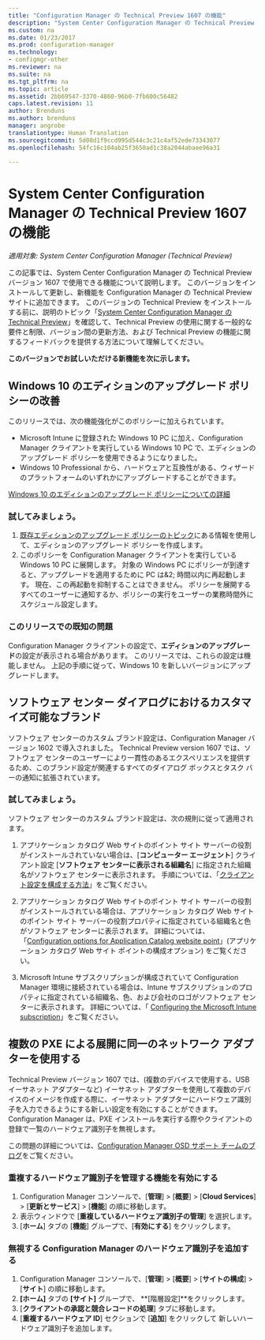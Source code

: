 ```yaml
---
title: "Configuration Manager の Technical Preview 1607 の機能"
description: "System Center Configuration Manager の Technical Preview バージョン 1607 で使用できる機能について説明します。"
ms.custom: na
ms.date: 01/23/2017
ms.prod: configuration-manager
ms.technology:
- configmgr-other
ms.reviewer: na
ms.suite: na
ms.tgt_pltfrm: na
ms.topic: article
ms.assetid: 2bb69547-3370-4860-96b0-7fb600c56482
caps.latest.revision: 11
author: Brenduns
ms.author: brenduns
manager: angrobe
translationtype: Human Translation
ms.sourcegitcommit: 5d08d1f9ccd995d544c3c21c4af52ede73343077
ms.openlocfilehash: 54fc16c104ab25f3650ad1c38a2044abaee96a31

---
```

# <a name="capabilities-in-technical-preview-1607-for-system-center-configuration-manager"></a>System Center Configuration Manager の Technical Preview 1607 の機能

*適用対象: System Center Configuration Manager (Technical Preview)*

この記事では、System Center Configuration Manager の Technical Preview バージョン 1607 で使用できる機能について説明します。 このバージョンをインストールして更新し、新機能を Configuration Manager の Technical Preview サイトに追加できます。      このバージョンの Technical Preview をインストールする前に、説明のトピック「[System Center Configuration Manager の Technical Preview](../../core/get-started/technical-preview.md)」を確認して、Technical Preview の使用に関する一般的な要件と制限、バージョン間の更新方法、および Technical Preview の機能に関するフィードバックを提供する方法について理解してください。    


**このバージョンでお試しいただける新機能を次に示します。**  

## <a name="a-namedmpeditionaimprovements-to-the-windows-10-edition-upgrade-policy"></a><a name="dmp_edition"></a>Windows 10 のエディションのアップグレード ポリシーの改善

このリリースでは、次の機能強化がこのポリシーに加えられています。

* Microsoft Intune に登録された Windows 10 PC に加え、Configuration Manager クライアントを実行している Windows 10 PC で、エディションのアップグレード ポリシーを使用できるようになりました。
* Windows 10 Professional から、ハードウェアと互換性がある、ウィザードのプラットフォームのいずれかにアップグレードすることができます。

[Windows 10 のエディションのアップグレード ポリシーについての詳細](/sccm/compliance/deploy-use/upgrade-windows-version)

### <a name="try-it-out"></a>試してみましょう。

1. [既存エディションのアップグレード ポリシーのトピック](/sccm/compliance/deploy-use/upgrade-windows-version)にある情報を使用して、エディションのアップグレード ポリシーを作成します。
2. このポリシーを Configuration Manager クライアントを実行している Windows 10 PC に展開します。
対象の Windows PC にポリシーが到達すると、アップグレードを適用するために PC は&2; 時間以内に再起動します。 現在、この再起動を抑制することはできません。 ポリシーを展開するすべてのユーザーに通知するか、ポリシーの実行をユーザーの業務時間外にスケジュール設定します。

### <a name="known-issue-with-this-release"></a>このリリースでの既知の問題
Configuration Manager クライアントの設定で、**エディションのアップグレード**の設定が表示される場合があります。 このリリースでは、これらの設定は機能しません。 上記の手順に従って、Windows 10 を新しいバージョンにアップグレードします。

## <a name="customizable-branding-for-software-center-dialogs"></a>ソフトウェア センター ダイアログにおけるカスタマイズ可能なブランド

ソフトウェア センターのカスタム ブランド設定は、Configuration Manager バージョン 1602 で導入されました。 Technical Preview version 1607 では、ソフトウェア センターのユーザーにより一貫性のあるエクスペリエンスを提供するため、このブランド設定が関連するすべてのダイアログ ボックスとタスク バーの通知に拡張されています。

### <a name="try-it-out"></a>試してみましょう。

ソフトウェア センターのカスタム ブランド設定は、次の規則に従って適用されます。

1. アプリケーション カタログ Web サイトのポイント サイト サーバーの役割がインストールされていない場合は、[**コンピューター エージェント**] クライアント設定 [**ソフトウェア センターに表示される組織名**] に指定された組織名がソフトウェア センターに表示されます。 手順については、「[クライアント設定を構成する方法](../../core/clients/deploy/configure-client-settings.md)」をご覧ください。

2. アプリケーション カタログ Web サイトのポイント サイト サーバーの役割がインストールされている場合は、アプリケーション カタログ Web サイトのポイント サイト サーバーの役割プロパティに指定されている組織名と色がソフトウェア センターに表示されます。 詳細については、「[Configuration options for Application Catalog website point](../../core/servers/deploy/configure/configuration-options-for-site-system-roles.md#BKMK_ApplicationCatalog_Website)」(アプリケーション カタログ Web サイト ポイントの構成オプション) をご覧ください。

3. Microsoft Intune サブスクリプションが構成されていて Configuration Manager 環境に接続されている場合は、Intune サブスクリプションのプロパティに指定されている組織名、色、および会社のロゴがソフトウェア センターに表示されます。 詳細については、「 [Configuring the Microsoft Intune subscription](../../mdm/deploy-use/setup-hybrid-mdm.md#step-3-configure-intune-subscription)」をご覧ください。

## <a name="use-the-same-network-adapter-for-multiple-pxe-initiated-deployments"></a>複数の PXE による展開に同一のネットワーク アダプターを使用する
Technical Preview バージョン 1607 では、(複数のデバイスで使用する、USB イーサネット アダプターなど) イーサネット アダプターを使用して複数のデバイスのイメージを作成する際に、イーサネット アダプターにハードウェア識別子を入力できるようにする新しい設定を有効にすることができます。 Configuration Manager は、PXE インストールを実行する際やクライアントの登録で一覧のハードウェア識別子を無視します。

この問題の詳細については、[Configuration Manager OSD サポート チームのブログ](https://blogs.technet.microsoft.com/system_center_configuration_manager_operating_system_deployment_support_blog/2015/08/27/reusing-the-same-nic-for-multiple-pxe-initiated-deployments-in-system-center-configuration-manger-osd/)をご覧ください。  

### <a name="enable-the-feature-to-manage-duplicate-hardware-identifiers"></a>重複するハードウェア識別子を管理する機能を有効にする  
1. Configuration Manager コンソールで、[**管理**] > [**概要**] > [**Cloud Services**] > [**更新とサービス**] > [**機能**] の順に移動します。
2. 表示ウィンドウで [**重複しているハードウェア識別子の管理**] を選択します。
3. [**ホーム**] タブの [**機能**] グループで、[**有効にする**] をクリックします。

### <a name="add-hardware-identifiers-for-configuration-manager-to-ignore"></a>無視する Configuration Manager のハードウェア識別子を追加する  
1. Configuration Manager コンソールで、[**管理**] > [**概要**] > [**サイトの構成**] > [**サイト**] の順に移動します。
2. **[ホーム]** タブの **[サイト]** グループで、 **[階層設定]**をクリックします。
3. [**クライアントの承認と競合レコードの処理**] タブに移動します。
4. [**重複するハードウェア ID**] セクションで [**追加**] をクリックして 新しいハードウェア識別子を追加します。



<!--HONumber=Jan17_HO4-->


